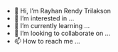 - 👋 Hi, I’m Rayhan Rendy Trilakson
- 👀 I’m interested in ...
- 🌱 I’m currently learning ...
- 💞️ I’m looking to collaborate on ...
- 📫 How to reach me ...

<!---
rayhanrndy/rayhanrndy is a ✨ special ✨ repository because its `README.md` (this file) appears on your GitHub profile.
You can click the Preview link to take a look at your changes.
--->
